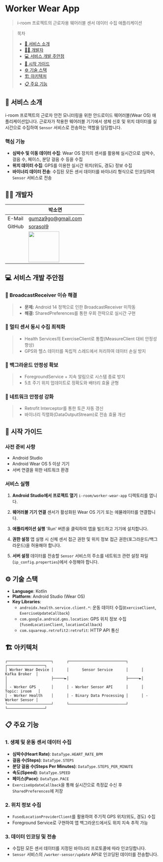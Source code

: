 # Worker Wear App

> i-room 프로젝트의 근로자용 웨어러블 센서 데이터 수집 애플리케이션

> 목차
> - [📄 서비스 소개](#서비스-소개)
> - [🧑‍💻 개발자](#개발자)
> - [💻 서비스 개발 주안점](#서비스-개발-주안점)
> - [🚀 시작 가이드](#시작-가이드)
> - [⚙️ 기술 스택](#기술-스택)
> - [🏗️ 아키텍처](#아키텍처)
> - [📋 주요 기능](#주요-기능)

<a id="서비스-소개"></a>

## 📄 서비스 소개

i-room 프로젝트의 근로자 안전 모니터링을 위한 안드로이드 웨어러블(Wear OS) 애플리케이션입니다. 근로자가 착용한 웨어러블 기기에서 생체 신호 및 위치 데이터를 실시간으로 수집하여 `Sensor` 서비스로
전송하는 역할을 담당합니다.

### 핵심 기능

- **심박수 및 이동 데이터 수집**: Wear OS 장치의 센서를 활용해 실시간으로 심박수, 걸음 수, 페이스, 분당 걸음 수 등을 수집
- **위치 데이터 수집**: GPS를 이용한 실시간 위치(위도, 경도) 정보 수집
- **바이너리 데이터 전송**: 수집된 모든 센서 데이터를 바이너리 형식으로 인코딩하여 `Sensor` 서비스로 전송

<a id="개발자"></a>

## 🧑‍💻 개발자

|        | 박소연                                                     |
|--------|---------------------------------------------------------|
| E-Mail | gumza9go@gmail.com                                      |
| GitHub | [sorasol9](https://github.com/sorasol9)                 |
|        | <img src="https://github.com/sorasol9.png" width=100px> |

<a id="서비스-개발-주안점"></a>

## 💻 서비스 개발 주안점

### 📌 BroadcastReceiver 이슈 해결

> - **문제:** Android 14 정책으로 인한 BroadcastReceiver 미작동
> - **해결:** SharedPreferences를 통한 우회 전략으로 실시간 구현

### 📌 멀티 센서 동시 수집 최적화

> - Health Services의 ExerciseClient로 통합(MeasureClient 대비 안정성 향상) 
> - GPS와 헬스 데이터를 독립적 스레드에서 처리하여 데이터 손실 방지

### 📌 백그라운드 안정성 확보

> - ForegroundService + 지속 알림으로 시스템 종료 방지
> - 5초 주기 위치 업데이트로 정확도와 배터리 효율 균형

### 📌 네트워크 안정성 강화

> - Retrofit Interceptor를 통한 토큰 자동 갱신
> - 바이너리 직렬화(DataOutputStream)로 전송 효율 개선

<a id="시작-가이드"></a>

## 🚀 시작 가이드

### 사전 준비 사항

- Android Studio
- Android Wear OS 5 이상 기기
- 서버 연결을 위한 네트워크 환경

### 서비스 실행

1. **Android Studio에서 프로젝트 열기**
   `i-room/worker-wear-app` 디렉토리를 엽니다.

2. **웨어러블 기기 연결**
   센서가 활성화된 Wear OS 기기 또는 에뮬레이터를 연결합니다.

3. **애플리케이션 실행**
   'Run' 버튼을 클릭하여 앱을 빌드하고 기기에 설치합니다.

4. **권한 설정**
   앱 실행 시 신체 센서 접근 권한 및 위치 정보 접근 권한(포그라운드/백그라운드)을 허용해야 합니다.

5. **서버 설정**
   데이터를 전송할 `Sensor` 서비스의 주소를 네트워크 관련 설정 파일(`ip_config.properties`)에서 수정해야 합니다.

<a id="기술-스택"></a>

## ⚙️ 기술 스택

- **Language**: Kotlin
- **Platform**: Android Studio (Wear OS)
- **Key Libraries**:
    - `androidx.health.service.client.*`: 운동 데이터 수집(`ExerciseClient`, `ExerciseUpdateCallback`)
    - `com.google.android.gms.location`: GPS 위치 정보 수집(`fusedLocationClient`, `locationCallback`)
    - `com.squareup.retrofit2:retrofit`: HTTP API 통신

<a id="아키텍처"></a>

## 🏗️ 아키텍처

```
┌────────────────────┐      ┌──────────────────────────┐      ┌─────────────────┐
│ Worker Wear Device │      │      Sensor Service      │      │   Kafka Broker  │
│                    ├─────►│                          ├─────►│                 │
│ - Worker GPS       │      │ - Worker Sensor API      │      │  Topic: iroom   │
│ - Worker Health    │      │ - Binary Data Processing │      │ - Worker Sensor │
└────────────────────┘      └──────────────────────────┘      └─────────────────┘
```

<a id="주요-기능"></a>

## 📋 주요 기능

### 1. 생체 및 운동 센서 데이터 수집

- **심박수(Heart Rate)**: `DataType.HEART_RATE_BPM`
- **걸음 수(Steps)**: `DataType.STEPS`
- **분당 걸음 수(Steps Per Minutes)**: `DataType.STEPS_PER_MINUTE`
- **속도(Speed)**: `DataType.SPEED`
- **페이스(Pace)**: `DataType.PACE`
- `ExerciseUpdateCallback`을 통해 실시간으로 측정값 수신 후 `SharedPreferences`에 저장

### 2. 위치 정보 수집

- `FusedLocationProviderClient`를 활용하여 주기적 GPS 위치(위도, 경도) 수집
- Foreground Service로 구현하여 앱 백그라운드에서도 위치 지속 추적 가능

### 3. 데이터 인코딩 및 전송

- 수집된 모든 센서 데이터를 지정된 바이너리 프로토콜에 따라 인코딩합니다.
- `Sensor` 서비스의 `/worker-sensor/update` API로 인코딩된 데이터를 전송합니다.
